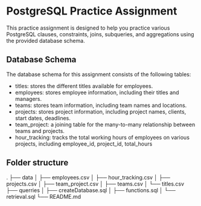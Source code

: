 # PostgreSQL Practice Assignment

This practice assignment is designed to help you practice various PostgreSQL clauses, constraints, joins, subqueries, and aggregations using the provided database schema.

## Database Schema

The database schema for this assignment consists of the following tables:

- titles: stores the different titles available for employees.
- employees: stores employee information, including their titles and managers.
- teams: stores team information, including team names and locations.
- projects: stores project information, including project names, clients, start dates, deadlines.
- team_project: a joining table for the many-to-many relationship between teams and projects.
- hour_tracking: tracks the total working hours of employees on various projects, including employee_id, project_id, total_hours

## Folder structure

.
├── data
│ ├── employees.csv
│ ├── hour_tracking.csv
│ ├── projects.csv
│ ├── team_project.csv
│ ├── teams.csv
│ └── titles.csv
├── querries
│ ├── createDatabase.sql
│ ├── functions.sql
│ └── retrieval.sql
└── README.md
